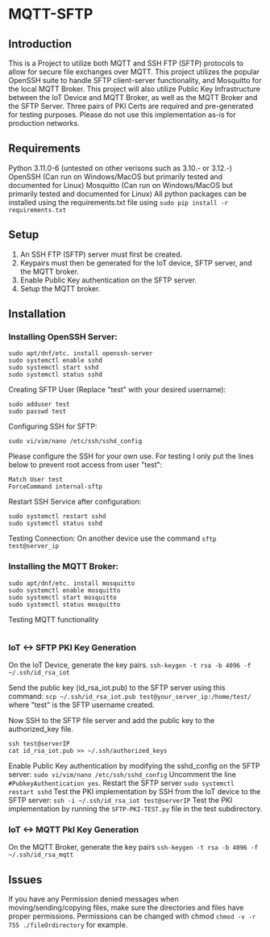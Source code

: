 # MQTT-SFTP

## Introduction
This is a Project to utilize both MQTT and SSH FTP (SFTP) protocols to allow for secure file exchanges over MQTT.
This project utilizes the popular OpenSSH suite to handle SFTP client-server functionality, and Mosquitto for the local MQTT Broker.
This project will also utilize Public Key Infrastructure between the IoT Device and MQTT Broker, as well as the MQTT Broker and the SFTP Server. Three pairs of PKI Certs are required and pre-generated for testing purposes. Please do not use this implementation as-is for production networks.



## Requirements
Python 3.11.0-6 (untested on other verisons such as 3.10.- or 3.12.-)
OpenSSH (Can run on Windows/MacOS but primarily tested and documented for Linux)
Mosquitto (Can run on Windows/MacOS but primarily tested and documented for Linux)
All python packages can be installed using the requirements.txt file using `sudo pip install -r requirements.txt`

## Setup 
1) An SSH FTP (SFTP) server must first be created. 
2) Keypairs must then be generated for the IoT device, SFTP server, and the MQTT broker.
3) Enable Public Key authentication on the SFTP server.
4) Setup the MQTT broker.

## Installation

### Installing OpenSSH Server:
```
sudo apt/dnf/etc. install openssh-server
sudo systemctl enable sshd
sudo systemctl start sshd
sudo systemctl status sshd
```

Creating SFTP User (Replace "test" with your desired username):
```
sudo adduser test
sudo passwd test
```
Configuring SSH for SFTP:
```
sudo vi/vim/nano /etc/ssh/sshd_config
```
Please configure the SSH for your own use. 
For testing I only put the lines below to prevent root access from user "test":
```
Match User test
ForceCommand internal-sftp
```
Restart SSH Service after configuration:
```
sudo systemctl restart sshd
sudo systemctl status sshd
```
Testing Connection:
On another device use the command `sftp test@server_ip`

### Installing the MQTT Broker:
```
sudo apt/dnf/etc. install mosquitto
sudo systemctl enable mosquitto
sudo systemctl start mosquitto
sudo systemctl status mosquitto
```

Testing MQTT functionality
```
```


### IoT <-> SFTP PKI Key Generation
On the IoT Device, generate the key pairs. 
`ssh-keygen -t rsa -b 4096 -f ~/.ssh/id_rsa_iot`

Send the public key (id_rsa_iot.pub) to the SFTP server using this command:
`scp ~/.ssh/id_rsa_iot.pub test@your_server_ip:/home/test/` where "test" is the SFTP username created.

Now SSH to the SFTP file server and add the public key to the authorized_key file.
```
ssh test@serverIP
cat id_rsa_iot.pub >> ~/.ssh/authorized_keys
```
Enable Public Key authentication by modifying the sshd_config on the SFTP server:
`sudo vi/vim/nano /etc/ssh/sshd_config` 
Uncomment the line `#PubkeyAuthentication yes`.
Restart the SFTP server
`sudo systemctl restart sshd`
Test the PKI implementation by SSH from the IoT device to the SFTP server:
`ssh -i ~/.ssh/id_rsa_iot test@serverIP`
Test the PKI implementation by running the `SFTP-PKI-TEST.py` file in the test subdirectory.

### IoT <-> MQTT PkI Key Generation
On the MQTT Broker, generate the key pairs
`ssh-keygen -t rsa -b 4096 -f ~/.ssh/id_rsa_mqtt`


## Issues
If you have any Permission denied messages when moving/sending/copying files, make sure the directories and files have proper permissions. Permissions can be changed with chmod `chmod -v -r 755 ./fileOrdirectory` for example.